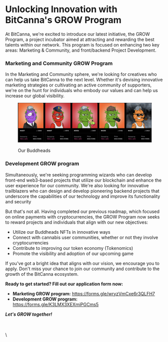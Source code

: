 # Unlocking Innovation with BitCanna's GROW Program

At BitCanna, we're excited to introduce our latest initiative, the GROW Program, a project incubator aimed at attracting and rewarding the best talents within our network. This program is focused on enhancing two key areas: Marketing & Community, and front/backend Project Development.

### Marketing and Community GROW Program

In the Marketing and Community sphere, we're looking for creatives who can help us take BitCanna to the next level. Whether it's devising innovative marketing strategies or cultivating an active community of supporters, we're on the hunt for individuals who embody our values and can help us increase our global visibility.

<figure><img src="../.gitbook/assets/image (11).png" alt=""><figcaption><p>Our Buddheads</p></figcaption></figure>

### Development GROW program

Simultaneously, we're seeking programming wizards who can develop front-end web3-based projects that utilize our blockchain and enhance the user experience for our community. We're also looking for innovative trailblazers who can design and develop pioneering backend projects that underscore the capabilities of our technology and improve its functionality and security

But that's not all. Having completed our previous roadmap, which focused on online payments with cryptocurrencies, the GROW Program now seeks to reward projects and individuals that align with our new objectives:

* Utilize our Buddheads NFTs in innovative ways
* Connect with cannabis user communities, whether or not they involve cryptocurrencies
* Contribute to improving our token economy (Tokenomics)
* Promote the visibility and adoption of our upcoming game

If you've got a bright idea that aligns with our vision, we encourage you to apply. Don't miss your chance to join our community and contribute to the growth of the BitCanna ecosystem.



**Ready to get started? Fill out our application form now:**

* **Marketing GROW program:** https://forms.gle/wryzVmCxe6r3QLFH7
* **Development GROW program:** https://forms.gle/K3LMX3XEXmiPGCms5



_**Let's GROW together!**_

\
\
\
